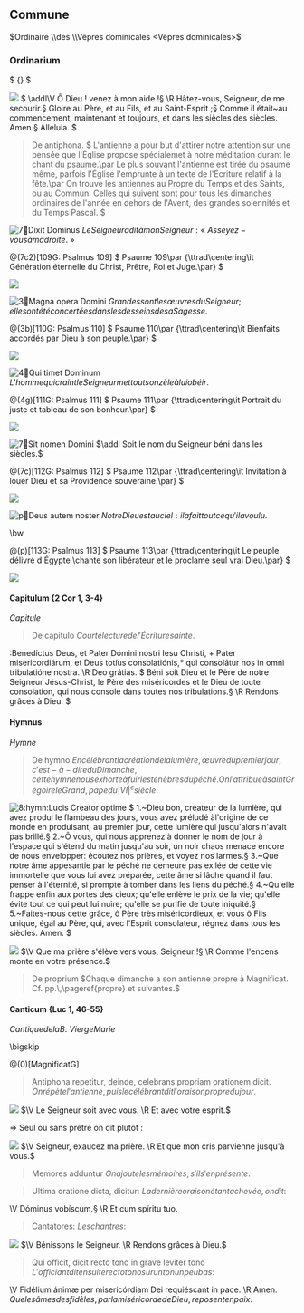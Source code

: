 ## Commune

$Ordinaire \\des \\Vêpres dominicales <Vêpres dominicales>$

### Ordinarium

$ {} <Ordinaire>$

![](deus_in_adiutorium)
$
\addl\V Ô Dieu ! venez à mon aide !§
\R Hâtez-vous, Seigneur, de me secourir.§
Gloire au Père, et au Fils, et au Saint-Esprit ;§
Comme il était~au commencement, maintenant et toujours, et dans les siècles des siècles. Amen.§
Alleluia.
$

> De antiphona.
> $
> L'antienne a pour but d'attirer notre attention sur une pensée que l'Église
> propose spécialemet à notre méditation durant le chant du psaume.\par
> Le plus souvant l'antienne est tirée du psaume même, parfois l'Église l'emprunte à un texte
> de l'Écriture relatif à la fête.\par
> On trouve les antiennes au Propre du Temps et des Saints, ou au Commun.
> Celles qui suivent sont pour tous les dimanches ordinaires de l'année en dehors
> de l'Avent, des grandes solennités et du Temps Pascal.
> $

![7:ant:Dixit Dominus](dixit_dominus)
$Le Seigneur a dit à mon Seigneur: «~Asseyez-vous à ma droite.~»$

@(7c2)[109G: Psalmus 109]
$
Psaume 109\par
{\ttrad\centering\it Génération éternelle du Christ, Prêtre, Roi et Juge.\par}
$

![](dixit_dominus.ant)

![3:ant:Magna opera Domini](magna_opera)
$Grandes sont les œuvres du Seigneur ; elles ont été concertées dans les desseins de sa Sagesse.$

@(3b)[110G: Psalmus 110]
$
Psaume 110\par
{\ttrad\centering\it Bienfaits accordés par Dieu à son peuple.\par}
$

![](magna_opera.ant)

![4:ant:Qui timet Dominum](qui_timet)
$L'homme qui craint le Seigneur met tout son zèle à lui obéir.$

@(4g)[111G: Psalmus 111]
$
Psaume 111\par
{\ttrad\centering\it Portrait du juste et tableau de son bonheur.\par}
$

![](qui_timet.ant)

![7:ant:Sit nomen Domini](sit_nomen)
$\addl Soit le nom du Seigneur béni dans les siècles.$

@(7c)[112G: Psalmus 112]
$
Psaume 112\par
{\ttrad\centering\it Invitation à louer Dieu et sa Providence souveraine.\par}
$

![](sit_nomen.ant)

![p:ant:Deus autem noster](deus_autem_noster)
$Notre Dieu est au ciel : il a fait tout ce qu'il a voulu.$

\bw

@(p)[113G: Psalmus 113]
$
Psaume 113\par
{\ttrad\centering\it Le peuple délivré d'Égypte \\chante son libérateur et le proclame seul vrai Dieu.\par}
$

![](deus_autem_noster.ant)

#### Capitulum {2 Cor 1, 3-4}

$Capitule$

> De capitulo
> $Courte lecture de l'Écriture sainte.$

:Benedíctus Deus, et Pater Dómini nostri Iesu Christi, + Pater misericordiárum,
et Deus totíus consolatiónis,\* qui consolátur nos in omni tribulatióne nostra.
\R Deo grátias.
$
Béni soit Dieu et le Père de notre Seigneur Jésus-Christ, le Père des miséricordes
et le Dieu de toute consolation, qui nous console dans toutes nos tribulations.§
\R Rendons grâces à Dieu.
$

#### Hymnus

$Hymne$

> De hymno
> $En célébrant la création de la lumière, œuvre du premier jour, c'est-à-dire
> du Dimanche, cette hymne nous exhorte à fuir les ténèbres du péché.
> On l'attribue à saint Grégoire le Grand, pape du |VI|^e siècle.$

![8:hymn:Lucis Creator optime](lucis_creator_optime)
$
    1.~Dieu bon, créateur de la lumière,
qui avez produi le flambeau des jours,
vous avez préludé àl'origine de ce monde en produisant,
au premier jour, cette lumière qui jusqu'alors n'avait pas brillé.§
    2.~Ô vous, qui nous apprenez à donner le nom de jour à l'espace
qui s'étend du matin jusqu'au soir,
un noir chaos menace encore de nous envelopper:
écoutez nos prières, et voyez nos larmes.§
    3.~Que notre âme appesantie par le péché ne demeure pas exilée
de cette vie immortelle que vous lui avez préparée,
cette âme si lâche quand il faut penser à l'éternité,
si prompte à tomber dans les liens du péché.§
    4.~Qu'elle frappe enfin aux portes des cieux;
qu'elle enlève le prix de la vie;
qu'elle évite tout ce qui peut lui nuire;
qu'elle se purifie de toute iniquité.§
    5.~Faites-nous cette grâce, ô Père très miséricordieux,
et vous ô Fils unique, égal au Père, qui, 
avec l'Esprit consolateur,
régnez dans tous les siècles. Amen.
$

![](dirigatur_domine)
$\V Que ma prière s'élève vers vous, Seigneur !§
\R Comme l'encens monte en votre présence.$

> De proprium
> $Chaque dimanche a son antienne propre à Magnificat. Cf. pp.\,\pageref{propre} et suivantes.$

#### Canticum {Luc 1, 46-55}

$Cantique de la B.~Vierge Marie$

\bigskip

@(0)[MagnificatG]
${}$

> Antiphona repetitur, deinde, celebrans propriam orationem dicit.
> $On répète l'antienne, puis le célébrant dit l'oraison propre du jour.$

![](dominus_vobiscum)
$\V Le Seigneur soit avec vous. \R Et avec votre esprit.$

=> Seul ou sans prêtre on dit plutôt :

![](domine_exaudi)
$\V Seigneur, exaucez ma prière. \R Et que mon cris parvienne jusqu'à vous.$

> Memores adduntur
> $On ajoute les mémoires, s'il s'en présente.$

> Ultima oratione dicta, dicitur:
> $La dernière oraison étant achevée, on dit:$

\V Dóminus vobíscum.§
\R Et cum spíritu tuo.

> Cantatores:
> $Les chantres:$

![](benedicamus_domino)
$\V Bénissons le Seigneur. \R Rendons grâces à Dieu.$

> Qui officit, dicit recto tono in grave leviter tono
> $L'officiant dit ensuite recto tono sur un ton un peu bas:$

\V Fidélium ánimæ per misericórdiam Dei requiéscant in pace. \R Amen.
$Que les âmes des fidèles, par la miséricorde de Dieu, reposent en paix.$
